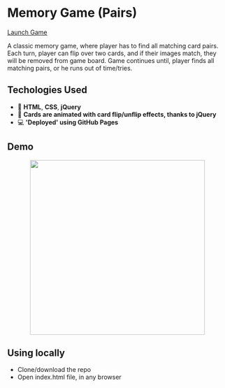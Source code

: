 # Memory Game (Pairs)

 <p><a href="https://google.co.uk" >Launch Game</a></p>
  
<p>A classic memory game, where player has to find all matching card pairs. Each turn, player can flip over two cards, and if their images match, they will be removed from game board. Game continues until, player finds all matching pairs, or he runs out of time/tries.</p>

## Techologies Used
* :hammer: <strong>HTML</strong>, <strong>CSS</strong>, <strong>jQuery</strong>
* :tada: <strong>Cards are animated with card flip/unflip effects, thanks to jQuery</strong>
* :computer: <strong>'Deployed' using GitHub Pages</strong>

## Demo
<div align="center">
  <img src="https://i.imgur.com/UdzkEcF.png" width=400px/>
</div>

## Using locally
* Clone/download the repo
* Open index.html file, in any browser
